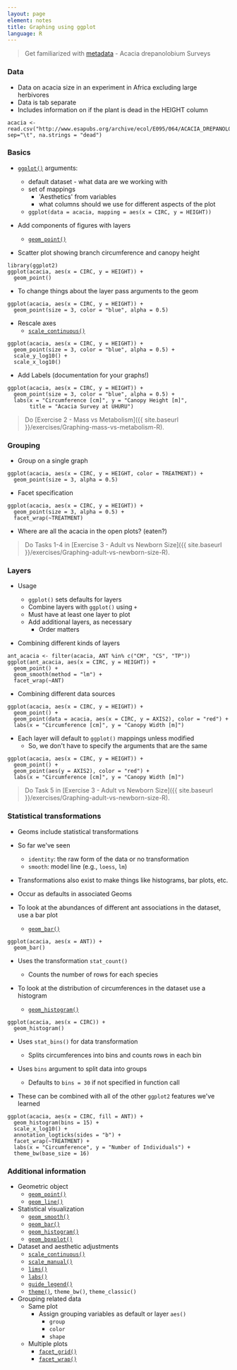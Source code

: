 ```yaml
---
layout: page
element: notes
title: Graphing using ggplot
language: R
---
```

 
> Get familiarized with [metadata](http://www.esapubs.org/archive/ecol/E095/064/metadata.php) - Acacia drepanolobium Surveys

### Data

* Data on acacia size in an experiment in Africa excluding large herbivores
* Data is tab separate
* Includes information on if the plant is dead in the HEIGHT column

```
acacia <- read.csv("http://www.esapubs.org/archive/ecol/E095/064/ACACIA_DREPANOLOBIUM_SURVEY.txt", sep="\t", na.strings = "dead")
```

### Basics

* [`ggplot()`](http://docs.ggplot2.org/current/ggplot.html) arguments:
    * default dataset - what data are we working with
    * set of mappings
        * 'Aesthetics' from variables
		* what columns should we use for different aspects of the plot
    * `ggplot(data = acacia, mapping = aes(x = CIRC, y = HEIGHT))`

* Add components of figures with layers
    * [`geom_point()`](http://docs.ggplot2.org/current/geom_point.html)

* Scatter plot showing branch circumference and canopy height

```
library(ggplot2)
ggplot(acacia, aes(x = CIRC, y = HEIGHT)) +
  geom_point()
```

* To change things about the layer pass arguments to the geom

```
ggplot(acacia, aes(x = CIRC, y = HEIGHT)) +
  geom_point(size = 3, color = "blue", alpha = 0.5)
```

* Rescale axes
    * [`scale_continuous()`](http://docs.ggplot2.org/current/scale_continuous.html)

```
ggplot(acacia, aes(x = CIRC, y = HEIGHT)) +
  geom_point(size = 3, color = "blue", alpha = 0.5) +
  scale_y_log10() +
  scale_x_log10()
```

* Add Labels (documentation for your graphs!)

```
ggplot(acacia, aes(x = CIRC, y = HEIGHT)) +
  geom_point(size = 3, color = "blue", alpha = 0.5) +
  labs(x = "Circumference [cm]", y = "Canopy Height [m]",
       title = "Acacia Survey at UHURU")
```

> Do [Exercise 2 - Mass vs Metabolism]({{ site.baseurl }}/exercises/Graphing-mass-vs-metabolism-R).

### Grouping

* Group on a single graph

```
ggplot(acacia, aes(x = CIRC, y = HEIGHT, color = TREATMENT)) +
  geom_point(size = 3, alpha = 0.5)
```

* Facet specification

```
ggplot(acacia, aes(x = CIRC, y = HEIGHT)) +
  geom_point(size = 3, alpha = 0.5) +
  facet_wrap(~TREATMENT)
```

* Where are all the acacia in the open plots? (eaten?)

> Do Tasks 1-4 in [Exercise 3 - Adult vs Newborn Size]({{ site.baseurl }}/exercises/Graphing-adult-vs-newborn-size-R).

### Layers

* Usage
    * `ggplot()` sets defaults for layers
    * Combine layers with `ggplot()` using `+`
    * Must have at least one layer to plot
    * Add additional layers, as necessary
        * Order matters

* Combining different kinds of layers

```
ant_acacia <- filter(acacia, ANT %in% c("CM", "CS", "TP"))
ggplot(ant_acacia, aes(x = CIRC, y = HEIGHT)) +
  geom_point() +
  geom_smooth(method = "lm") +
  facet_wrap(~ANT)
```

* Combining different data sources

```
ggplot(acacia, aes(x = CIRC, y = HEIGHT)) +
  geom_point() +
  geom_point(data = acacia, aes(x = CIRC, y = AXIS2), color = "red") +
  labs(x = "Circumference [cm]", y = "Canopy Width [m]")
```

* Each layer will default to `ggplot()` mappings unless modified
    * So, we don't have to specify the arguments that are the same

```
ggplot(acacia, aes(x = CIRC, y = HEIGHT)) +
  geom_point() +
  geom_point(aes(y = AXIS2), color = "red") +
  labs(x = "Circumference [cm]", y = "Canopy Width [m]")
```

> Do Task 5 in [Exercise 3 - Adult vs Newborn Size]({{ site.baseurl }}/exercises/Graphing-adult-vs-newborn-size-R).

### Statistical transformations

* Geoms include statistical transformations
* So far we've seen
    * `identity`: the raw form of the data or no transformation
    * `smooth`: model line (e.g., `loess`, `lm`)
* Transformations also exist to make things like histograms, bar plots, etc.
* Occur as defaults in associated Geoms

* To look at the abundances of different ant associations in the dataset, use a
bar plot
    * [`geom_bar()`](http://docs.ggplot2.org/current/geom_bar.html)

```
ggplot(acacia, aes(x = ANT)) + 
  geom_bar()
```

* Uses the transformation `stat_count()`
    * Counts the number of rows for each species

* To look at the distribution of circumferences in the dataset use a histogram
    * [`geom_histogram()`](http://docs.ggplot2.org/current/geom_histogram.html)

```
ggplot(acacia, aes(x = CIRC)) +
  geom_histogram()
```

* Uses `stat_bins()` for data transformation
    * Splits circumferences into bins and counts rows in each bin
* Uses `bins` argument to split data into groups
    * Defaults to `bins = 30` if not specified in function call

* These can be combined with all of the other `ggplot2` features we've learned

```
ggplot(acacia, aes(x = CIRC, fill = ANT)) +
  geom_histogram(bins = 15) +
  scale_x_log10() +
  annotation_logticks(sides = "b") +
  facet_wrap(~TREATMENT) +
  labs(x = "Circumference", y = "Number of Individuals") +
  theme_bw(base_size = 16)
```

### Additional information

* Geometric object
    * [`geom_point()`](http://docs.ggplot2.org/current/geom_point.html)
    * [`geom_line()`](http://docs.ggplot2.org/current/geom_path.html)
* Statistical visualization
    * [`geom_smooth()`](http://docs.ggplot2.org/current/geom_smooth.html)
    * [`geom_bar()`](http://docs.ggplot2.org/current/geom_bar.html)
    * [`geom_histogram()`](http://docs.ggplot2.org/current/geom_histogram.html)
    * [`geom_boxplot()`](http://docs.ggplot2.org/current/geom_boxplot.html)
* Dataset and aesthetic adjustments
    * [`scale_continuous()`](http://docs.ggplot2.org/current/scale_continuous.html)
    * [`scale_manual()`](http://docs.ggplot2.org/current/scale_manual.html)
    * [`lims()`](http://docs.ggplot2.org/current/lims.html)
    * [`labs()`](http://docs.ggplot2.org/current/labs.html)
    * [`guide_legend()`](http://docs.ggplot2.org/current/guide_legend.html)
    * [`theme()`](http://docs.ggplot2.org/current/theme.html), `theme_bw()`, `theme_classic()`
* Grouping related data
    * Same plot
        * Assign grouping variables as default or layer `aes()`
            * `group`
            * `color`
            * `shape`
    * Multiple plots
        * [`facet_grid()`](http://docs.ggplot2.org/current/facet_grid.html)
        * [`facet_wrap()`](http://docs.ggplot2.org/current/facet_wrap.html)
